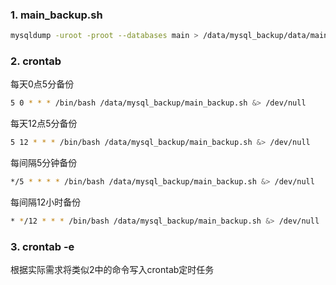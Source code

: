 ### 1. main_backup.sh
```bash
mysqldump -uroot -proot --databases main > /data/mysql_backup/data/main-`date "+%Y_%m_%d_%H:%M:%S"`.sql
```

### 2. crontab
每天0点5分备份
```bash
5 0 * * * /bin/bash /data/mysql_backup/main_backup.sh &> /dev/null
```
每天12点5分备份
```bash
5 12 * * * /bin/bash /data/mysql_backup/main_backup.sh &> /dev/null
```
每间隔5分钟备份
```bash
*/5 * * * * /bin/bash /data/mysql_backup/main_backup.sh &> /dev/null
```
每间隔12小时备份
```bash
* */12 * * * /bin/bash /data/mysql_backup/main_backup.sh &> /dev/null
```

### 3. crontab -e
根据实际需求将类似2中的命令写入crontab定时任务
